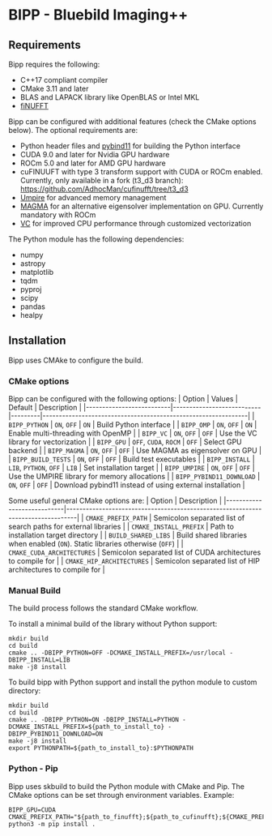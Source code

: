 # BIPP - Bluebild Imaging++

## Requirements
Bipp requires the following:
- C++17 compliant compiler
- CMake 3.11 and later
- BLAS and LAPACK library like OpenBLAS or Intel MKL
- [fiNUFFT](https://github.com/flatironinstitute/finufft)

Bipp can be configured with additional features (check the CMake options below). The optional requirements are:
- Python header files and [pybind11](https://github.com/pybind/pybind11) for building the Python interface
- CUDA 9.0 and later for Nvidia GPU hardware
- ROCm 5.0 and later for AMD GPU hardware
- cuFINUUFT with type 3 transform support with CUDA or ROCm enabled. Currently, only available in a fork (t3_d3 branch): https://github.com/AdhocMan/cufinufft/tree/t3_d3
- [Umpire](https://github.com/LLNL/Umpire) for advanced memory management
- [MAGMA](https://icl.utk.edu/magma/) for an alternative eigensolver implementation on GPU. Currently mandatory with ROCm
- [VC](https://github.com/VcDevel/Vc) for improved CPU performance through customized vectorization

The Python module has the following dependencies:
- numpy
- astropy
- matplotlib
- tqdm
- pyproj
- scipy
- pandas
- healpy


## Installation
Bipp uses CMAke to configure the build.

### CMake options
Bipp can be configured with the following options:
| Option                   |  Values                   | Default | Description                                                   |
|--------------------------|---------------------------|---------|---------------------------------------------------------------|
| `BIPP_PYTHON`            |  `ON`, `OFF`              | `ON`    | Build Python interface                                        |
| `BIPP_OMP`               |  `ON`, `OFF`              | `ON`    | Enable multi-threading with OpenMP                            |
| `BIPP_VC`                |  `ON`, `OFF`              | `OFF`   | Use the VC library for vectorization                          |
| `BIPP_GPU`               |  `OFF`, `CUDA`, `ROCM`    | `OFF`   | Select GPU backend                                            |
| `BIPP_MAGMA`             |  `ON`, `OFF`              | `OFF`   | Use MAGMA as eigensolver on GPU                               |
| `BIPP_BUILD_TESTS`       |  `ON`, `OFF`              | `OFF`   | Build test executables                                        |
| `BIPP_INSTALL`           |  `LIB`, `PYTHON`, `OFF`   | `LIB`   | Set installation target                                       |
| `BIPP_UMPIRE`            |  `ON`, `OFF`              | `OFF`   | Use the UMPIRE library for memory allocations                 |
| `BIPP_PYBIND11_DOWNLOAD` |  `ON`, `OFF`              | `OFF`   | Download pybind11 instead of using external installation      |


Some useful general CMake options are:
| Option                     |  Description                                                                    |
|----------------------------|---------------------------------------------------------------------------------|
| `CMAKE_PREFIX_PATH`        |  Semicolon separated list of search paths for external libraries                |
| `CMAKE_INSTALL_PREFIX`     |  Path to installation target directory                                          |
| `BUILD_SHARED_LIBS`        |  Build shared libraries when enabled (`ON`). Static libraries otherwise (`OFF`) |
| `CMAKE_CUDA_ARCHITECTURES` |  Semicolon separated list of CUDA architectures to compile for                  |
| `CMAKE_HIP_ARCHITECTURES`  |  Semicolon separated list of HIP architectures to compile for                   |

### Manual Build
The build process follows the standard CMake workflow.

To install a minimal build of the library without Python support:
```console
mkdir build
cd build
cmake .. -DBIPP_PYTHON=OFF -DCMAKE_INSTALL_PREFIX=/usr/local -DBIPP_INSTALL=LIB
make -j8 install
```


To build bipp with Python support and install the python module to custom directory:
```console
mkdir build
cd build
cmake .. -DBIPP_PYTHON=ON -DBIPP_INSTALL=PYTHON -DCMAKE_INSTALL_PREFIX=${path_to_install_to} -DBIPP_PYBIND11_DOWNLOAD=ON
make -j8 install
export PYTHONPATH=${path_to_install_to}:$PYTHONPATH
```

### Python - Pip
Bipp uses skbuild to build the Python module with CMake and Pip. The CMake options can be set through environment variables. Example:

```console
BIPP_GPU=CUDA CMAKE_PREFIX_PATH="${path_to_finufft};${path_to_cufinufft};${CMAKE_PREFIX_PATH}" python3 -m pip install .
```

